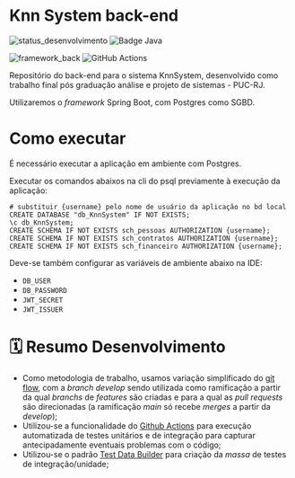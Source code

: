 Knn System back-end
=

![status_desenvolvimento](https://img.shields.io/static/v1?label=Status&message=Em%20Desenvolvimento&color=yellow&style=for-the-badge)
![Badge Java](https://img.shields.io/static/v1?label=Java&message=17&color=orange&style=for-the-badge&logo=java)

![framework_back](https://img.shields.io/badge/Spring_Boot-F2F4F9?style=for-the-badge&logo=spring-boot)
![GitHub Actions](https://img.shields.io/badge/github%20actions-%232671E5.svg?style=for-the-badge&logo=githubactions&logoColor=white)

Repositório do back-end para o sistema KnnSystem, desenvolvido como trabalho final pós graduação análise e projeto de sistemas - PUC-RJ.

Utilizaremos o *framework* Spring Boot, com Postgres como SGBD.

# Como executar

É necessário executar a aplicação em ambiente com Postgres.

Executar os comandos abaixos na cli do psql previamente à execução da aplicação:

```
# substituir {username} pelo nome de usuário da aplicação no bd local
CREATE DATABASE "db_KnnSystem" IF NOT EXISTS;
\c db_KnnSystem;
CREATE SCHEMA IF NOT EXISTS sch_pessoas AUTHORIZATION {username};
CREATE SCHEMA IF NOT EXISTS sch_contratos AUTHORIZATION {username};
CREATE SCHEMA IF NOT EXISTS sch_financeiro AUTHORIZATION {username};
```

Deve-se também configurar as variáveis de ambiente abaixo na IDE:

* `DB_USER`
* `DB_PASSWORD`
* `JWT_SECRET`
* `JWT_ISSUER`

# 🗓️ Resumo Desenvolvimento

* Como metodologia de trabalho, usamos variação simplificado do [git flow](https://www.atlassian.com/br/git/tutorials/comparing-workflows/gitflow-workflow), com a *branch* *develop* sendo utilizada como ramificação a partir da qual *branchs* de *features* são criadas e para a qual as *pull requests* são direcionadas (a ramificação *main* só recebe *merges* a partir da *develop*);
* Utilizou-se a funcionalidade do [Github Actions](https://docs.github.com/pt/actions) para execução automatizada de testes unitários e de integração para capturar antecipadamente eventuais problemas com o código;
* Utilizou-se o padrão [Test Data Builder](https://robsoncastilho.com.br/2020/03/27/test-data-builders-voce-esta-usando-corretamente/) para criação da *massa* de testes de integração/unidade;